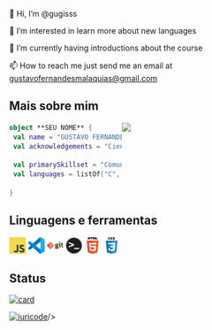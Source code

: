 👋 Hi, I’m @gugisss 

👀 I’m interested in learn more about new languages

🌱 I’m currently having introductions about the course

📫 How to reach me just send me an email at gustavofernandesmalaquias@gmail.com


## Mais sobre mim

<img align="right" width="300" src="https://i2.wp.com/allhtaccess.info/wp-content/uploads/2018/03/programming.gif?fit=1281%2C716&ssl=1" />

```kotlin
object **SEU NOME** {
 val name = "GUSTAVO FERNANDES"
 val acknowledgements = "Cientista da Computação"

 val primarySkillset = "Comunicativo e curioso"
 val languages = listOf("C", "SQL", "JavaScript", "PHP")

}
```

## Linguagens e ferramentas


<code><img height="30" src="https://raw.githubusercontent.com/github/explore/80688e429a7d4ef2fca1e82350fe8e3517d3494d/topics/javascript/javascript.png"></code>
<code><img height="30" src="https://raw.githubusercontent.com/github/explore/80688e429a7d4ef2fca1e82350fe8e3517d3494d/topics/visual-studio-code/visual-studio-code.png"></code>
<code><img height="30" src="https://raw.githubusercontent.com/github/explore/80688e429a7d4ef2fca1e82350fe8e3517d3494d/topics/git/git.png"></code>
<code><img height="30" src="https://raw.githubusercontent.com/github/explore/80688e429a7d4ef2fca1e82350fe8e3517d3494d/topics/terminal/terminal.png"></code>
<code><img height="30" src="https://raw.githubusercontent.com/github/explore/80688e429a7d4ef2fca1e82350fe8e3517d3494d/topics/html/html.png"></code>
<code><img height="30" src="https://raw.githubusercontent.com/github/explore/80688e429a7d4ef2fca1e82350fe8e3517d3494d/topics/css/css.png"></code>

## Status

 [![card](https://github-readme-stats.vercel.app/api?username=gugisss&theme=highcontrast&show_icons=true)](https://github.com/anuraghazra/github-readme-stats)

 [![iuricode](https://github-readme-stats.vercel.app/api/top-langs/?username=gugisss&hide=html&layout=compact&theme=highcontrast)](https://github.com/anuraghazra/github-readme-stats)/>



<br>
